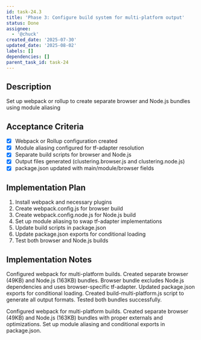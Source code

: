 ```yaml
---
id: task-24.3
title: 'Phase 3: Configure build system for multi-platform output'
status: Done
assignee:
  - '@chuck'
created_date: '2025-07-30'
updated_date: '2025-08-02'
labels: []
dependencies: []
parent_task_id: task-24
---
```


## Description

Set up webpack or rollup to create separate browser and Node.js bundles using module aliasing

## Acceptance Criteria

- [x] Webpack or Rollup configuration created
- [x] Module aliasing configured for tf-adapter resolution
- [x] Separate build scripts for browser and Node.js
- [x] Output files generated (clustering.browser.js and clustering.node.js)
- [x] package.json updated with main/module/browser fields

## Implementation Plan

1. Install webpack and necessary plugins
2. Create webpack.config.js for browser build
3. Create webpack.config.node.js for Node.js build
4. Set up module aliasing to swap tf-adapter implementations
5. Update build scripts in package.json
6. Update package.json exports for conditional loading
7. Test both browser and Node.js builds

## Implementation Notes

Configured webpack for multi-platform builds. Created separate browser (49KB) and Node.js (163KB) bundles. Browser bundle excludes Node.js dependencies and uses browser-specific tf-adapter. Updated package.json exports for conditional loading. Created build-multi-platform.js script to generate all output formats. Tested both bundles successfully.

Configured webpack for multi-platform builds. Created separate browser (49KB) and Node.js (163KB) bundles with proper externals and optimizations. Set up module aliasing and conditional exports in package.json.
